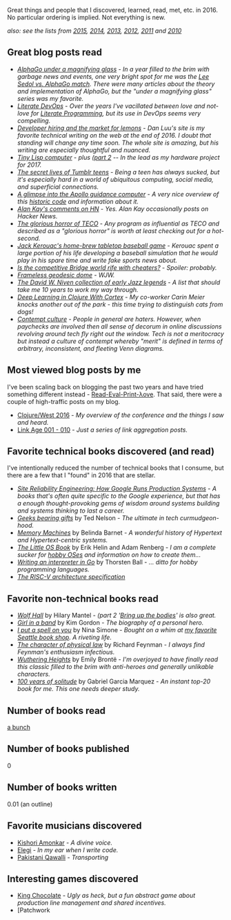 Great things and people that I discovered, learned, read, met, etc. in 2016.  No particular ordering is implied.  Not everything is new.

*also: see the lists from [2015](http://blog.fogus.me/2015/12/29/the-best-things-and-stuff-of-2015/), [2014](http://blog.fogus.me/2014/12/29/the-best-things-and-stuff-of-2014/), [2013](http://blog.fogus.me/2013/12/27/the-best-things-and-stuff-of-2013/), [2012](http://blog.fogus.me/2012/12/26/the-best-things-and-stuff-of-2012/), [2011](http://blog.fogus.me/2011/12/31/the-best-things-and-stuff-of-2011/) and [2010](http://blog.fogus.me/2010/12/30/the-best-things-in-2010/)*

Great blog posts read
---------------------

* *[AlphaGo under a magnifying glass](http://deeplearningskysthelimit.blogspot.com/2016/04/part-2-alphago-under-magnifying-glass.html)* - *In a year filled to the brim with garbage news and events, one very bright spot for me was the [Lee Sedol vs. AlphaGo match](https://www.youtube.com/playlist?list=PLqYmG7hTraZA7v9Hpbps0QNmJC4L1NE3S).  There were many articles about the theory and implementation of AlphaGo, but the "under a magnifying glass" series was my favorite.*
* *[Literate DevOps](http://www.howardism.org/Technical/Emacs/literate-devops.html)* - *Over the years I've vacillated between love and not-love for [Literate Programming](https://en.wikipedia.org/wiki/Literate_programming), but its use in DevOps seems very compelling.*
* *[Developer hiring and the market for lemons](http://danluu.com/hiring-lemons/)* - *Dan Luu's site is my favorite technical writing on the web at the end of 2016.  I doubt that standing will change any time soon.  The whole site is amazing, but his writing are especially thoughtful and nuanced.*
* *[Tiny Lisp computer](http://www.technoblogy.com/show?1GX1=)* - *plus ([part 2](http://www.technoblogy.com/show?1INT=) -- In the lead as my hardware project for 2017.*
* *[The secret lives of Tumblr teens](https://newrepublic.com/article/129002/secret-lives-tumblr-teens)* - *Being a teen has always sucked, but it's especially hard in a world of ubiquitous computing, social media, and superficial connections.*
* *[A glimpse into the Apollo guidance computer](https://medium.com/@borja/a-glimpse-into-the-apollo-guidance-computer-8ee06e5e1a5c#.rnk364s9j)* - *A very nice overview of this [historic code](https://github.com/chrislgarry/Apollo-11) and information about it.*
* *[Alan Kay's comments on HN](https://news.ycombinator.com/threads?id=alankay1)* - *Yes.  Alan Kay occasionally posts on Hacker News.*
* *[The glorious horror of TECO](http://goodmath.scientopia.org/2010/11/30/the-glorious-horror-of-teco/)* - *Any program as influential as TECO and described as a "glorious horror" is worth at least checking out for a hot-second.*
* *[Jack Kerouac's home-brew tabletop baseball game](https://generationjonesmusings.com/2014/05/11/jack-kerouacs-homebrewed-tabletop-baseball-game/)* - *Kerouac spent a large portion of his life developing a baseball simulation that he would play in his spare time and write fake sports news about.*
* *[Is the competitive Bridge world rife with cheaters?](http://www.vanityfair.com/culture/2016/02/competitive-bridge-cheating-scandal)* - *Spoiler: probably.*
* *[Frameless geodesic dome](http://rigsomelight.com/2013/09/09/frameless-geodesic-dome.html)* - *WJW.*
* *[The David W. Niven collection of early Jazz legends](https://archive.org/details/davidwnivenjazz)* - *A list that should take me 10 years to work my way through.*
* *[Deep Learning in Clojure With Cortex](http://gigasquidsoftware.com/blog/2016/12/27/deep-learning-in-clojure-with-cortex/)* - *My co-worker Carin Meier knocks another out of the park - this time trying to distinguish cats from dogs!*
* *[Contempt culture](http://blog.aurynn.com/contempt-culture)* - *People in general are haters.  However, when paychecks are involved then all sense of decorum in online discussions revolving around tech fly right out the window.  Tech is not a meritocracy but instead a culture of contempt whereby "merit" is defined in terms of arbitrary, inconsistent, and fleeting Venn diagrams.*

Most viewed blog posts by me
----------------------------

I've been scaling back on blogging the past two years and have tried something different instead - [Read-Eval-Print-λove](http://www.readevalprintlove.org).  That said, there were a couple of high-traffic posts on my blog.

* [Clojure/West 2016](http://blog.fogus.me/2016/04/22/clojurewest-2016/) - *My overview of the conference and the things I saw and heard.*
* [Link Age 001 - 010](http://blog.fogus.me/tag/linkage/) - *Just a series of link aggregation posts.*

Favorite technical books discovered (and read)
----------------------------------------------

I've intentionally reduced the number of technical books that I consume, but there are a few that I "found" in 2016 that are stellar.

* *[Site Reliability Engineering: How Google Runs Production Systems](https://www.amazon.com/Site-Reliability-Engineering-Production-Systems/dp/149192912X/?tag=fogus-20)* - *A books that's often quite specific to the Google experience, but that has a enough thought-provoking gems of wisdom around systems building and systems thinking to last a career.*
* *[Geeks bearing gifts](https://www.amazon.com/Geeks-Bearing-Gifts-Ted-Nelson/dp/0578004380/tag=fogus-20)* by Ted Nelson - *The ultimate in tech curmudgeon-hood.*
* *[Memory Machines](https://www.amazon.com/Memory-Machines-Evolution-Hypertext-Scholarship/dp/1783083441/?tag=fogus-20)* by Belinda Barnet - *A wonderful history of Hypertext and Hypertext-centric systems.* 
* *[The Little OS Book](http://littleosbook.github.io/)* by Erik Helin and Adam Renberg - *I am a complete sucker for [hobby OSes](http://fogus.me/thunks/osdev.html) and information on how to create them...*
* *[Writing an interpreter in Go](https://interpreterbook.com)* by Thorsten Ball - *... ditto for hobby programming languages.*
* *[The RISC-V architecture specification](https://riscv.org/specifications/)*

Favorite non-technical books read
---------------------------------

* *[Wolf Hall](https://www.amazon.com/Wolf-Hall-Hilary-Mantel/dp/0312429983/?tag=fogus-20)* by Hilary Mantel - *(part 2 '[Bring up the bodies](https://www.amazon.com/Bring-Bodies-Wolf-Hall-Book/dp/125002417X/?tag=fogus-20)' is also great.*
* *[Girl in a band](https://www.amazon.com/Girl-Band-Memoir-Kim-Gordon/dp/006229590X/?tag=fogus-20)* by Kim Gordon - *The biography of a personal hero.*
* *[I put a spell on you](https://www.amazon.com/Put-Spell-You-Autobiography-Simone/dp/0306813270/?tag=fogus-20)* by Nina Simone - *Bought on a whim at [my favorite Seattle book shop](http://www.leftbankbooks.com).  A riveting life.*
* *[The character of physical law](https://www.amazon.com/Character-Physical-Law-MIT-Press/dp/0262560038/?tag=fogus-20)* by  Richard Feynman - *I always find Feynman's enthusiasm infectious.*
* *[Wuthering Heights](https://www.gutenberg.org/ebooks/768)* by Emily Brontë - *I'm overjoyed to have finally read this classic filled to the brim with anti-heroes and generally unlikable characters.*
* *[100 years of solitude](https://www.amazon.com/Hundred-Solitude-Harper-Perennial-Classics/dp/0060883286/?tag=fogus-20)* by Gabriel Garcia Marquez - *An instant top-20 book for me.  This one needs deeper study.*

## Number of books read

[a bunch](https://www.goodreads.com/review/list/266149-michael?shelf=2016_read&sort=date_read&view=covers)

## Number of books published

0

## Number of books written

0.01 (an outline)

Favorite musicians discovered
-----------------------------

* [Kishori Amonkar](https://www.amazon.com/gp/product/B000QZVXO6?itag=fogus-20) - *A divine voice.*
* [Elegi](https://www.amazon.com/Varde-Elegi/dp/B0025Z2E0C/?tag=fogus-20) - *In my ear when I write code.*
* [Pakistani Qawalli](https://www.amazon.com/gp/product/B0014D3IBU?tag=fogus-20) - *Transporting*

Interesting games discovered
----------------------------

* [King Chocolate](https://www.amazon.com/Mayfair-Games-MFG4137-Chocolate-Board/dp/B018KUDPUS/?tag=fogus-20) - *Ugly as heck, but a fun abstract game about production line management and shared incentives.*
* [Patchwork